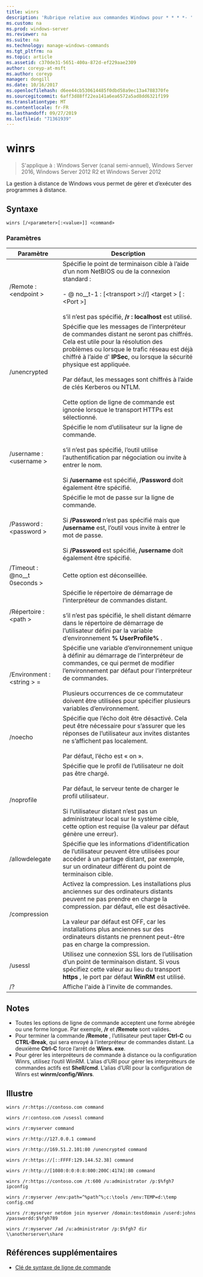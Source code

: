```yaml
---
title: winrs
description: 'Rubrique relative aux commandes Windows pour * * * *- '
ms.custom: na
ms.prod: windows-server
ms.reviewer: na
ms.suite: na
ms.technology: manage-windows-commands
ms.tgt_pltfrm: na
ms.topic: article
ms.assetid: c370de31-5651-400a-872d-ef229aae2309
author: coreyp-at-msft
ms.author: coreyp
manager: dongill
ms.date: 10/16/2017
ms.openlocfilehash: d6ee44cb530614485f0dbd58a9ec13a4788370fe
ms.sourcegitcommit: 6aff3d88ff22ea141a6ea6572a5ad8dd6321f199
ms.translationtype: MT
ms.contentlocale: fr-FR
ms.lasthandoff: 09/27/2019
ms.locfileid: "71361939"
---
```

# <a name="winrs"></a>winrs

>S'applique à : Windows Server (canal semi-annuel), Windows Server 2016, Windows Server 2012 R2 et Windows Server 2012

La gestion à distance de Windows vous permet de gérer et d’exécuter des programmes à distance.   
## <a name="syntax"></a>Syntaxe  
```  
winrs [/<parameter>[:<value>]] <command>  
```  
### <a name="parameters"></a>Paramètres  

|           Paramètre            |                                                                                                                                                                                    Description                                                                                                                                                                                     |
|--------------------------------|------------------------------------------------------------------------------------------------------------------------------------------------------------------------------------------------------------------------------------------------------------------------------------------------------------------------------------------------------------------------------------|
|      /Remote : \<endpoint >       |                                                                                          Spécifie le point de terminaison cible à l’aide d’un nom NetBIOS ou de la connexion standard :<br /><br />-    @ no__t-1 : [\<transport >://] \<target > [ : \<Port >]<br /><br />s’il n’est pas spécifié, **/r : localhost** est utilisé.                                                                                          |
|          /unencrypted          | Spécifie que les messages de l’interpréteur de commandes distant ne seront pas chiffrés. Cela est utile pour la résolution des problèmes ou lorsque le trafic réseau est déjà chiffré à l’aide d' **IPSec**, ou lorsque la sécurité physique est appliquée.<br /><br />Par défaut, les messages sont chiffrés à l’aide de clés Kerberos ou NTLM.<br /><br />Cette option de ligne de commande est ignorée lorsque le transport HTTPs est sélectionné. |
|     /username : \<username >      |                                                                                Spécifie le nom d’utilisateur sur la ligne de commande.<br /><br />s’il n’est pas spécifié, l’outil utilise l’authentification par négociation ou invite à entrer le nom.<br /><br />Si **/username** est spécifié, **/Password** doit également être spécifié.                                                                                 |
|     /Password : \<password >      |                                                                           Spécifie le mot de passe sur la ligne de commande.<br /><br />Si **/Password** n’est pas spécifié mais que **/username** est, l’outil vous invite à entrer le mot de passe.<br /><br />Si **/Password** est spécifié, **/username** doit également être spécifié.                                                                            |
|      /Timeout : @no__t 0seconds >       |                                                                                                                                                                             Cette option est déconseillée.                                                                                                                                                                             |
|       /Répertoire : \<path >       |                                                                                            Spécifie le répertoire de démarrage de l’interpréteur de commandes distant.<br /><br />s’il n’est pas spécifié, le shell distant démarre dans le répertoire de démarrage de l’utilisateur défini par la variable d’environnement **% UserProfile%** .                                                                                             |
| /Environment : \<string > =<value> |                                                                          Spécifie une variable d’environnement unique à définir au démarrage de l’interpréteur de commandes, ce qui permet de modifier l’environnement par défaut pour l’interpréteur de commandes.<br /><br />Plusieurs occurrences de ce commutateur doivent être utilisées pour spécifier plusieurs variables d’environnement.                                                                          |
|            /noecho             |                                                                                                    Spécifie que l’écho doit être désactivé. Cela peut être nécessaire pour s’assurer que les réponses de l’utilisateur aux invites distantes ne s’affichent pas localement.<br /><br />Par défaut, l’écho est « on ».                                                                                                    |
|           /noprofile           |                                              Spécifie que le profil de l’utilisateur ne doit pas être chargé.<br /><br />Par défaut, le serveur tente de charger le profil utilisateur.<br /><br />Si l’utilisateur distant n’est pas un administrateur local sur le système cible, cette option est requise (la valeur par défaut génère une erreur).                                               |
|         /allowdelegate         |                                                                                                                  Spécifie que les informations d’identification de l’utilisateur peuvent être utilisées pour accéder à un partage distant, par exemple, sur un ordinateur différent du point de terminaison cible.                                                                                                                   |
|          /compression          |                                                                           Activez la compression.  Les installations plus anciennes sur des ordinateurs distants peuvent ne pas prendre en charge la compression. par défaut, elle est désactivée.<br /><br />La valeur par défaut est OFF, car les installations plus anciennes sur des ordinateurs distants ne prennent peut-être pas en charge la compression.                                                                           |
|            /usessl             |                                                                                                               Utilisez une connexion SSL lors de l’utilisation d’un point de terminaison distant.  Si vous spécifiez cette valeur au lieu du transport **https** , le port par défaut **WinRM** est utilisé.                                                                                                                |
|               /?               |                                                                                                                                                                        Affiche l'aide à l'invite de commandes.                                                                                                                                                                        |

## <a name="remarks"></a>Notes  
-   Toutes les options de ligne de commande acceptent une forme abrégée ou une forme longue. Par exemple, **/r** et **/Remote** sont valides.  
-   Pour terminer la commande **/Remote** , l’utilisateur peut taper **Ctrl-C** ou **CTRL-Break**, qui sera envoyé à l’interpréteur de commandes distant. La deuxième **Ctrl-C** force l’arrêt de **Winrs. exe**.  
-   Pour gérer les interpréteurs de commande à distance ou la configuration Winrs, utilisez l’outil WinRM.  L’alias d’URI pour gérer les interpréteurs de commandes actifs est **Shell/cmd**.  L’alias d’URI pour la configuration de Winrs est **winrm/config/Winrs**.  

## <a name="BKMK_Examples"></a>Illustre  
```  
winrs /r:https://contoso.com command  
```  
```  
winrs /r:contoso.com /usessl command  
```  
```  
winrs /r:myserver command  
```  
```  
winrs /r:http://127.0.0.1 command  
```  
```  
winrs /r:http://169.51.2.101:80 /unencrypted command  
```  
```  
winrs /r:https://[::FFFF:129.144.52.38] command  
```  
```  
winrs /r:http://[1080:0:0:0:8:800:200C:417A]:80 command  
```  
```  
winrs /r:https://contoso.com /t:600 /u:administrator /p:$%fgh7 ipconfig  
```  
```  
winrs /r:myserver /env:path=^%path^%;c:\tools /env:TEMP=d:\temp config.cmd  
```  
```  
winrs /r:myserver netdom join myserver /domain:testdomain /userd:johns /passwordd:$%fgh789  
```  
```  
winrs /r:myserver /ad /u:administrator /p:$%fgh7 dir \\anotherserver\share  
```  

## <a name="additional-references"></a>Références supplémentaires  
-   [Clé de syntaxe de ligne de commande](command-line-syntax-key.md)  

